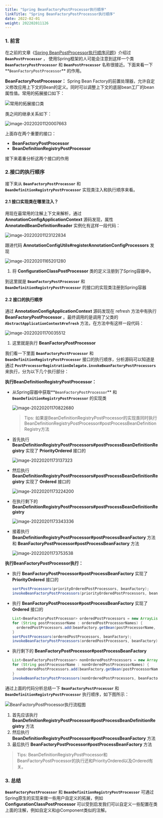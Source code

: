```yaml
---
title: "Spring BeanFactoryPostProcessor执行顺序"
linkTitle: "Spring BeanFactoryPostProcessor执行顺序"
date: 2022-02-01
weight: 202202011126
---
```


### 1. 前言

在之前的文章《[Spring BeanPostProcessor执行顺序问题](https://blog.ljbmxsm.com/spring-framework/core-source-analysis/spring-beanpostprocessor-order/)》介绍过 **`BeanPostProcessor`** ，  使用Spring框架的人可能会注意到这样一个类 **`BeanFactoryPostProcessor`** 和 **`BeanPostProcessor`**  名称很接近。下面来看一下**`BeanFactoryPostProcessor`** 的作用。

**BeanFactoryPostProcessor：** Spring Bean Factory的前置处理器，允许自定义修改应用上下文的Bean的定义。同时可以调整上下文的底层bean工厂的bean属性值。常用的拓展接口如下：

![常用的拓展接口类](https://raw.githubusercontent.com/mxsm/picture/main/spring/%E5%B8%B8%E7%94%A8%E7%9A%84%E6%8B%93%E5%B1%95%E6%8E%A5%E5%8F%A3%E7%B1%BB.png)

类之间的继承关系如下：

![image-20220201120007663](https://raw.githubusercontent.com/mxsm/picture/main/spring/image-20220201120007663.png)

上面存在两个重要的接口：

- **BeanFactoryPostProcessor**
- **BeanDefinitionRegistryPostProcessor**

接下来着重分析这两个接口的作用

### 2.接口的执行顺序

接下来从 **`BeanFactoryPostProcessor`** 和 **`BeanDefinitionRegistryPostProcessor`** 实现类注入和执行顺序来看。

#### 2.1 接口实现类在哪里注入？

用现在最常用的注解上下文来解析，通过 **AnnotationConfigApplicationContext** 源码发现，属性 **AnnotatedBeanDefinitionReader** 实例化有这样一段代码：

![image-20220201123122834](https://raw.githubusercontent.com/mxsm/picture/main/spring/image-20220201123122834.png)

跟进代码 **AnnotationConfigUtils#registerAnnotationConfigProcessors** 发现

![image-20220201165201280](https://raw.githubusercontent.com/mxsm/picture/main/spring/image-20220201165201280.png)

1. 将 **ConfigurationClassPostProcessor** 类的定义注册到了Spring容器中。

到这里就是 **`BeanFactoryPostProcessor`** 和 **`BeanDefinitionRegistryPostProcessor`**  的接口的实现类注册到Spring容器

#### 2.2 接口的执行顺序

通过 **AnnotationConfigApplicationContext** 源码发现在 refresh 方法中有执行 **BeanFactoryPostProcessor** 。最终调用的是调用了父类的 **`AbstractApplicationContext#refresh`** 方法，在方法中有这样一段代码：

![image-20220201170035512](https://raw.githubusercontent.com/mxsm/picture/main/spring/image-20220201170035512.png)

1. 这里就是执行 **BeanFactoryPostProcessor**

我们看一下里面 **`BeanFactoryPostProcessor`** 和 **`BeanDefinitionRegistryPostProcessor`** 接口的执行顺序，分析源码可以知道是通过 **`PostProcessorRegistrationDelegate.invokeBeanFactoryPostProcessors`** 来执行，分为以下几个执行部分：

**执行BeanDefinitionRegistryPostProcessor：**

- 从Spring容器中获取**`BeanFactoryPostProcessor`** 和 **`BeanDefinitionRegistryPostProcessor`** 的实现类

  ![image-20220201170822680](https://raw.githubusercontent.com/mxsm/picture/main/spring/image-20220201170822680.png)

  > Tips: 如果是BeanDefinitionRegistryPostProcessor的实现类同时执行BeanDefinitionRegistryPostProcessor#postProcessBeanDefinitionRegistry方法

- 首先执行 **BeanDefinitionRegistryPostProcessors#postProcessBeanDefinitionRegistry** 实现了 **PriorityOrdered** 接口的

  ![image-20220201173137323](https://raw.githubusercontent.com/mxsm/picture/main/spring/image-20220201173137323.png)

- 然后执行 **BeanDefinitionRegistryPostProcessors#postProcessBeanDefinitionRegistry** 实现了 **Ordered** 接口的

  ![image-20220201173224200](https://raw.githubusercontent.com/mxsm/picture/main/spring/image-20220201173224200.png)

- 在执行剩下的 **BeanDefinitionRegistryPostProcessors#postProcessBeanDefinitionRegistry** 

  ![image-20220201173343336](https://raw.githubusercontent.com/mxsm/picture/main/spring/image-20220201173343336.png)

- 接着执行 **BeanDefinitionRegistryPostProcessor#postProcessBeanFactory** 方法和 **BeanFactoryPostProcessor#postProcessBeanFactory** 方法

  ![image-20220201173753538](https://raw.githubusercontent.com/mxsm/picture/main/spring/image-20220201173753538.png)

**执行BeanFactoryPostProcessor执行：**

- 执行 **BeanFactoryPostProcessor#postProcessBeanFactory** 实现了 **PriorityOrdered** 接口的

  ```java
  sortPostProcessors(priorityOrderedPostProcessors, beanFactory);
  invokeBeanFactoryPostProcessors(priorityOrderedPostProcessors, beanFactory);
  ```

- 执行 **BeanFactoryPostProcessor#postProcessBeanFactory** 实现了 **Ordered** 接口的

  ```java
  List<BeanFactoryPostProcessor> orderedPostProcessors = new ArrayList<>(orderedPostProcessorNames.size());
  for (String postProcessorName : orderedPostProcessorNames) {
  	orderedPostProcessors.add(beanFactory.getBean(postProcessorName, BeanFactoryPostProcessor.class));
  }
  sortPostProcessors(orderedPostProcessors, beanFactory);
  invokeBeanFactoryPostProcessors(orderedPostProcessors, beanFactory);
  ```

- 执行剩下的 **BeanFactoryPostProcessor#postProcessBeanFactory** 

  ```java
  List<BeanFactoryPostProcessor> nonOrderedPostProcessors = new ArrayList<>(nonOrderedPostProcessorNames.size());
  for (String postProcessorName : nonOrderedPostProcessorNames) {
  	nonOrderedPostProcessors.add(beanFactory.getBean(postProcessorName, BeanFactoryPostProcessor.class));
  }
  invokeBeanFactoryPostProcessors(nonOrderedPostProcessors, beanFactory);
  ```

通过上面的代码分析总结一下 **`BeanFactoryPostProcessor`** 和 **`BeanDefinitionRegistryPostProcessor`**  执行顺序，如下图所示：

![BeanFactoryPostProcessor执行流程图](https://raw.githubusercontent.com/mxsm/picture/main/spring/BeanFactoryPostProcessor%E6%89%A7%E8%A1%8C%E6%B5%81%E7%A8%8B%E5%9B%BE.png)

1. 首先应该执行 **BeanDefinitionRegistryPostProcessor#postProcessBeanDefinitionRegistry** 方法
2. 然后执行 **BeanDefinitionRegistryPostProcessor#postProcessBeanFactory** 方法
3. 最后执行 **BeanFactoryPostProcessor#postProcessBeanFactory** 方法

> Tips: BeanDefinitionRegistryPostProcessor和BeanFactoryPostProcessor的执行还和PriorityOrdered以及Ordered有关。

### 3. 总结

**`BeanFactoryPostProcessor`** 和 **`BeanDefinitionRegistryPostProcessor`** 可通过Spring原生的实现来做一些用户自定义的拓展，例如 **ConfigurationClassPostProcessor** 可以受到启发我们可以自定义一些配置在类上面的注解，例如自定义和@Component类似的注解。
